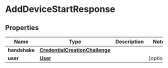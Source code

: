 
# AddDeviceStartResponse

## Properties
Name | Type | Description | Notes
------------ | ------------- | ------------- | -------------
**handshake** | [**CredentialCreationChallenge**](CredentialCreationChallenge.md) |  | 
**user** | [**User**](User.md) |  |  [optional]




